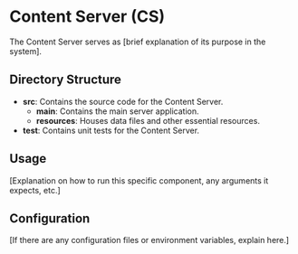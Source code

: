 # Content Server (CS)

The Content Server serves as [brief explanation of its purpose in the system].

## Directory Structure

- **src**: Contains the source code for the Content Server.
  - **main**: Contains the main server application.
  - **resources**: Houses data files and other essential resources.
- **test**: Contains unit tests for the Content Server.

## Usage

[Explanation on how to run this specific component, any arguments it expects, etc.]

## Configuration

[If there are any configuration files or environment variables, explain here.]
